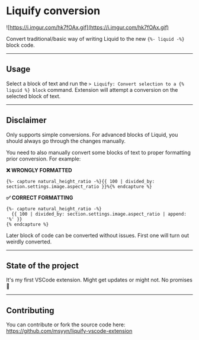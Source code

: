 # Liquify conversion

![https://i.imgur.com/hk7fOAx.gif](https://i.imgur.com/hk7fOAx.gif)

Convert traditional/basic way of writing Liquid to the new `{%- liquid -%}` block code.

---

## Usage

Select a block of text and run the `> Liquify: Convert selection to a {% liquid %} block` command. Extension will attempt a conversion on the selected block of text.

---

## Disclaimer

Only supports simple conversions. For advanced blocks of Liquid, you should always go through the changes manually.

You need to also manually convert some blocks of text to proper formatting prior conversion. For example:

**❌ WRONGLY FORMATTED**
```liquid
{%- capture natural_height_ratio -%}{{ 100 | divided_by: section.settings.image.aspect_ratio }}%{% endcapture %}
```

**✅ CORRECT FORMATTING**
```liquid
{%- capture natural_height_ratio -%}
  {{ 100 | divided_by: section.settings.image.aspect_ratio | append: '%' }}
{% endcapture %}
```

Later block of code can be converted without issues. First one will turn out weirdly converted.

--- 

## State of the project

It's my first VSCode extension. Might get updates or might not. No promises 🤞

---

## Contributing

You can contribute or fork the source code here: https://github.com/msyyn/liquify-vscode-extension